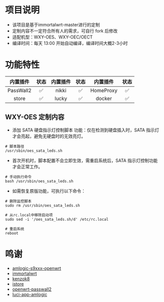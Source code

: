 # 项目说明
- 该项目是基于immortalwrt-master进行的定制
- 定制内容不一定符合所有人的需求，可自行 fork 后修改
- 适配机型：WXY-OES、WXY-OEC/OECT
- 编译时间：每天 13:00 开始自动编译，编译时间大概2-3小时

# 功能特性
| 内置插件                 | 状态 | 内置插件         | 状态 | 内置插件         | 状态 | 
|:------------------------:|:----:|:----------------:|:----:|:----------------:|:----:|
| PassWall2                 | ✅   | nikki                   | ✅   | HomeProxy                 | ✅   |
| store                | ✅   | lucky                       | ✅   | docker              | ✅   |


## WXY-OES 定制内容
- 添加 SATA 硬盘指示灯控制脚本
功能：仅在检测到硬盘插入时，SATA 指示灯才会亮起，避免无硬盘时的无效亮灯。

```shell
# 脚本路径
/usr/sbin/oes_sata_leds.sh
```
- 首次开机时，脚本配置不会立即生效，需重启系统后，SATA 指示灯控制功能才会正常工作。
```shell
# 手动执行命令
bash /usr/sbin/oes_sata_leds.sh
```
- 如需恢复原版功能，可执行以下命令：
```shell
# 删除监控脚本
sudo rm /usr/sbin/oes_sata_leds.sh

# 从rc.local中移除启动项
sudo sed -i '/oes_sata_leds.sh/d' /etc/rc.local

# 重启系统
reboot
```

# 鸣谢
- [amlogic-s9xxx-openwrt](https://github.com/ophub/amlogic-s9xxx-openwrt)
- [immortalwrt](https://github.com/immortalwrt/immortalwrt)
- [kenzok8](https://github.com/kenzok8/openwrt-packages)
- [istore](https://github.com/linkease/istore)
- [openwrt-passwall2](https://github.com/xiaorouji/openwrt-passwall2)
- [luci-app-amlogic](https://github.com/ophub/luci-app-amlogic)


